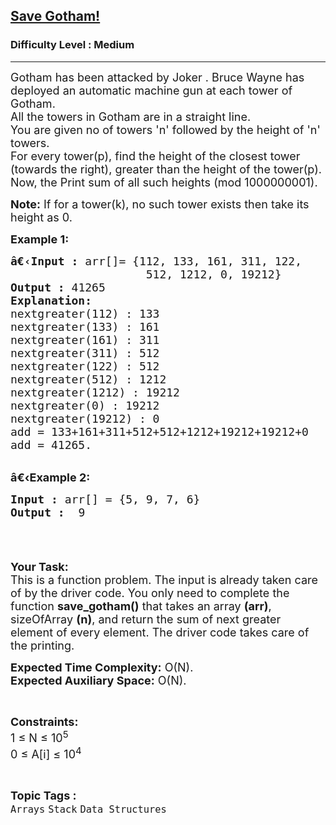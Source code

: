 <h2><a href="https://practice.geeksforgeeks.org/problems/save-gotham1222/1">Save Gotham!</a></h2><h3>Difficulty Level : Medium</h3><hr><div class="problems_problem_content__Xm_eO"><p><span style="font-size:18px">Gotham has been attacked by Joker . Bruce Wayne has deployed an automatic machine gun at each tower of Gotham.<br>
All the towers in Gotham are in a straight line.<br>
You are given no of towers 'n' followed by the height of 'n' towers.<br>
For every tower(p), find the height of the closest tower (towards the right), greater than the height of the tower(p).<br>
Now, the Print sum of all such heights (mod 1000000001).</span></p>

<p><span style="font-size:18px"><strong>Note:</strong> If for a tower(k), no such tower exists then take its height as 0.</span></p>

<p><span style="font-size:18px"><strong>Example 1:</strong></span></p>

<pre><span style="font-size:18px"><strong>â€‹Input :</strong> arr[]= {112, 133, 161, 311, 122, 
                    512, 1212, 0, 19212}
<strong>Output :</strong> 41265
<strong>Explanation:</strong>
nextgreater(112) : 133
nextgreater(133) : 161
nextgreater(161) : 311
nextgreater(311) : 512
nextgreater(122) : 512
nextgreater(512) : 1212
nextgreater(1212) : 19212
nextgreater(0) : 19212
nextgreater(19212) : 0
add = 133+161+311+512+512+1212+19212+19212+0 
add = 41265.</span></pre>

<p><br>
<span style="font-size:18px"><strong>â€‹Example 2:</strong></span></p>

<pre><span style="font-size:18px"><strong>Input :</strong> arr[] = {5, 9, 7, 6} <strong>
Output :</strong>  9

</span></pre>

<p>&nbsp;</p>

<p><span style="font-size:18px"><strong>Your Task:</strong><br>
This is a function problem. The input is already taken care of by the driver code. You only need to complete the function <strong>save_gotham()</strong> that takes an array <strong>(arr)</strong>, sizeOfArray <strong>(n)</strong>, and return the sum of next greater element of every element. The driver code takes care of the printing.</span></p>

<p><span style="font-size:18px"><strong>Expected Time Complexity:</strong>&nbsp;O(N).<br>
<strong>Expected Auxiliary Space:</strong>&nbsp;O(N).</span></p>

<p>&nbsp;</p>

<p><span style="font-size:18px"><strong>Constraints:</strong><br>
1 ≤ N ≤ 10<sup>5</sup><br>
0 ≤ A[i] ≤ 10<sup>4</sup></span></p>
</div><br><p><span style=font-size:18px><strong>Topic Tags : </strong><br><code>Arrays</code>&nbsp;<code>Stack</code>&nbsp;<code>Data Structures</code>&nbsp;